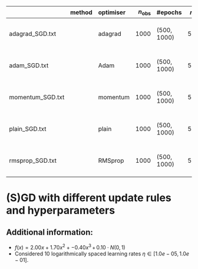 |                  | method   | optimiser   |   $n_\mathrm{obs}$ | #epochs     |   $m$ | $\eta$   |   $\gamma$ | $\varrho_1$, $\varrho_2$   | $\theta_0$    | note   |
|:-----------------|:---------|:------------|-------------------:|:------------|------:|:---------|-----------:|:---------------------------|:--------------|:-------|
| adagrad_SGD.txt  |          | adagrad     |               1000 | (500, 1000) |    50 | ...      |            |                            | [1.  0.5 4. ] |        |
| adam_SGD.txt     |          | Adam        |               1000 | (500, 1000) |    50 | ...      |            | (0.9, 0.999)               | [1.  0.5 4. ] |        |
| momentum_SGD.txt |          | momentum    |               1000 | (500, 1000) |    50 | ...      |        0.5 |                            | [1.  0.5 4. ] |        |
| plain_SGD.txt    |          | plain       |               1000 | (500, 1000) |    50 | ...      |            |                            | [1.  0.5 4. ] |        |
| rmsprop_SGD.txt  |          | RMSprop     |               1000 | (500, 1000) |    50 | ...      |            | 0.9                        | [1.  0.5 4. ] |        |


# (S)GD with different update rules and hyperparameters


## Additional information:

* $f(x) = 2.00 x + 1.70 x^2 + -0.40 x^3 \, + \, 0.10 \cdot N(0, 1)$
* Considered 10 logarithmically spaced learning rates $\eta \in [1.0e-05, \, 1.0e-01]$.
